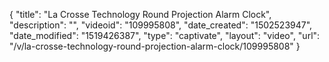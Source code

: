 {
    "title": "La Crosse Technology Round Projection Alarm Clock",
    "description": "",
    "videoid": "109995808",
    "date_created": "1502523947",
    "date_modified": "1519426387",
    "type": "captivate",
    "layout": "video",
    "url": "\/v\/la-crosse-technology-round-projection-alarm-clock\/109995808"
}